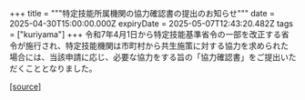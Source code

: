 +++
title = """特定技能所属機関の協力確認書の提出のお知らせ"""
date = 2025-04-30T15:00:00.000Z
expiryDate = 2025-05-07T12:43:20.482Z
tags = ["kuriyama"]
+++
令和7年4月1日から特定技能基準省令の一部を改正する省令が施行され、特定技能機関は市町村から共生施策に対する協力を求められた場合には、当該申請に応じ、必要な協力をする旨の「協力確認書」をご提出いただくこととなりました。

[[source]](https://www.town.kuriyama.hokkaido.jp/soshiki/31/31591.html)
